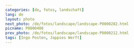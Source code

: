 ```yaml
---
categories: [de, fotos, landschaft]
lang: de
layout: photo
next_photo: /de/fotos/landscape/landscape-P0000282.html
picname: P0000400
prev_photo: /de/fotos/landscape/landscape-P0000212.html
tags: [Ingo Posten, Jappies Werft]
---
```

